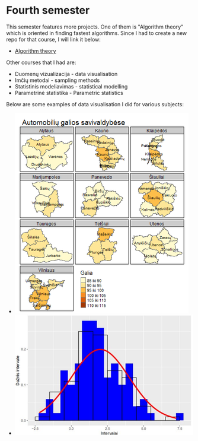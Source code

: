 # Fourth semester
This semester features more projects. One of them is "Algorithm theory" which is oriented in finding fastest algorithms. Since I had to create a new repo for that course, I will link it below:
* [Algorithm theory](https://github.com/iLoveCepelinai/Algoritmu-teorija)

Other courses that I had are:
* Duomenų vizualizacija - data visualisation
* Imčių metodai - sampling methods
* Statistinis modeliavimas - statistical modelling
* Parametrinė statistika - Parametric statistics

Below are some examples of data visualisation I did for various subjects:
* ![Map for data visualisation](https://github.com/iLoveCepelinai/Studies/blob/Fourth-semester/Duomenu%20vizualizacija/LAB3/trecio_graf.png)
* ![Random number generation](https://github.com/iLoveCepelinai/Studies/blob/Fourth-semester/Parametrine%20statistika/ND2_adGeneravimas/rand_gen_pic.jpg)
